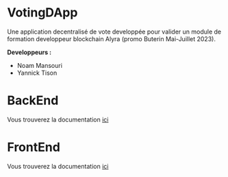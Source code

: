 # VotingDApp

Une application decentralisé de vote developpée pour valider un module de formation developpeur blockchain Alyra (promo Buterin Mai-Juillet 2023).  

**Developpeurs :**
- Noam Mansouri
- Yannick Tison


# BackEnd
Vous trouverez la documentation [ici](backend/README.md)

# FrontEnd
Vous trouverez la documentation [ici](frontend/README.md)